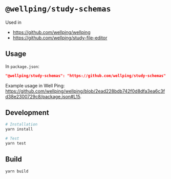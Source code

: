 # `@wellping/study-schemas`

Used in
- https://github.com/wellping/wellping
- https://github.com/wellping/study-file-editor

## Usage

In `package.json`:
```json
"@wellping/study-schemas": "https://github.com/wellping/study-schemas"
```

Example usage in Well Ping: https://github.com/wellping/wellping/blob/2ead228bdb742f0d8dfa3ea6c3fd38e2300729c8/package.json#L15.

## Development

```bash
# Installation
yarn install

# Test
yarn test
```

## Build

```bash
yarn build
```
